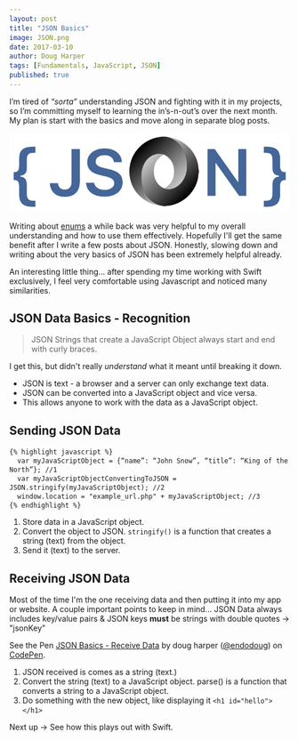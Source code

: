 ```yaml
---
layout: post
title: "JSON Basics"
image: JSON.png
date: 2017-03-10
author: Doug Harper
tags: [Fundamentals, JavaScript, JSON]
published: true
---
```



I’m tired of *“sorta”* understanding JSON and fighting with it in my projects, so I’m committing myself to learning the in’s-n-out’s over the next month.  My plan is start with the basics and move along in separate blog posts.

![JSON Basics](/images/JSON.png "JSON Basics Header Image")

Writing about [enums](https://endodoug.github.io/blog/json-basics) a while back was very helpful to my overall understanding and how to use them effectively.  Hopefully I'll get the same benefit after I write a few posts about JSON.  Honestly, slowing down and writing about the very basics of JSON has been extremely helpful already. 


An interesting little thing… after spending my time working with Swift exclusively, I feel very comfortable using Javascript and noticed many similarities. 


## JSON Data Basics - Recognition

>JSON Strings that create a JavaScript Object always start and end with curly braces.  

I get this, but didn't really *understand* what it meant until breaking it down.

- JSON is text - a browser and a server can only exchange text data.  
- JSON can be converted into a JavaScript object and vice versa.
- This allows anyone to work with the data as a JavaScript object.

## Sending JSON Data

    {% highlight javascript %}
      var myJavaScriptObject = {“name”: “John Snow”, “title”: “King of the North”}; //1
      var myJavaScriptObjectConvertingToJSON = JSON.stringify(myJavaScriptObject); //2
      window.location = "example_url.php" + myJavaScriptObject; //3
    {% endhighlight %}

1. Store data in a JavaScript object.
2. Convert the object to JSON. `stringify()` is a function that creates a string (text) from the object.
3. Send it (text) to the server.

## Receiving JSON Data

Most of the time I'm the one receiving data and then putting it into my app or website.  A couple important points to keep in mind... JSON Data always includes key/value pairs & JSON keys **must** be strings with double quotes -> "jsonKey"

<p data-height="182" data-theme-id="0" data-slug-hash="VpbLJM" data-default-tab="js" data-user="endodoug" data-embed-version="2" data-pen-title="JSON Basics - Receive Data" class="codepen">See the Pen <a href="http://codepen.io/endodoug/pen/VpbLJM/">JSON Basics - Receive Data</a> by doug harper (<a href="http://codepen.io/endodoug">@endodoug</a>) on <a href="http://codepen.io">CodePen</a>.</p>
<script async src="https://production-assets.codepen.io/assets/embed/ei.js"></script>

1. JSON received is comes as a string (text.)
2. Convert the string (text) to a JavaScript object. parse() is a function that converts a string to a JavaScript object.
3. Do something with the new object, like displaying it `<h1 id="hello"></h1>`

Next up -> See how this plays out with Swift.
